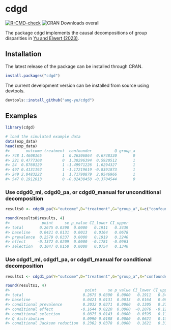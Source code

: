
# cdgd

[![R-CMD-check](https://github.com/ang-yu/cdgd/actions/workflows/R-CMD-check.yaml/badge.svg)](https://github.com/ang-yu/cdgd/actions/workflows/R-CMD-check.yaml)
![CRAN Downloads overall](http://cranlogs.r-pkg.org/badges/grand-total/cdgd)

The package cdgd implements the causal decompositions of group
disparities in [Yu and Elwert (2023)](https://arxiv.org/abs/2306.16591).

## Installation

The latest release of the package can be installed through CRAN.

``` r
install.packages("cdgd")
```

The current development version can be installed from source using
devtools.

``` r
devtools::install_github("ang-yu/cdgd")
```

## Examples

``` r
library(cdgd)  

# load the simulated example data
data(exp_data)
head(exp_data)
#>       outcome treatment  confounder          Q group_a
#> 748 1.4608165         1  0.26306864  0.6748330       0
#> 221 0.4777308         0  1.30296394  0.5920512       1
#> 24  0.8760129         1 -1.49971226  1.6294327       1
#> 497 0.4131192         1 -1.17219619 -0.8391873       1
#> 249 2.0483222         1  1.71790879  2.9546966       1
#> 547 0.1912013         0 -0.02438458 -0.3704544       0
```

### Use cdgd0_ml, cdgd0_pa, or cdgd0_manual for unconditional decomposition

``` r
results0 <- cdgd0_pa(Y="outcome",D="treatment",G="group_a",X=c("confounder","Q"),data=exp_data,alpha=0.05)

round(results0$results, 4)
#>              point     se p_value CI_lower CI_upper
#> total       0.2675 0.0390  0.0000   0.1911   0.3439
#> baseline    0.0421 0.0131  0.0013   0.0164   0.0678
#> prevalence  0.2579 0.0337  0.0000   0.1919   0.3240
#> effect     -0.1372 0.0209  0.0000  -0.1781  -0.0963
#> selection   0.1047 0.0150  0.0000   0.0754   0.1340
```

### Use cdgd1_ml, cdgd1_pa, or cdgd1_manual for conditional decomposition

``` r
results1 <- cdgd1_pa(Y="outcome",D="treatment",G="group_a",X="confounder",Q="Q",data=exp_data,alpha=0.05)

round(results1, 4)
#>                                 point     se p_value CI_lower CI_upper
#> total                          0.2675 0.0390  0.0000   0.1911   0.3439
#> baseline                       0.0421 0.0131  0.0013   0.0164   0.0678
#> conditional prevalence         0.2032 0.0371  0.0000   0.1305   0.2760
#> conditional effect            -0.1644 0.0220  0.0000  -0.2076  -0.1212
#> conditional selection          0.0875 0.0143  0.0000   0.0595   0.1156
#> Q distribution                 0.0990 0.0188  0.0000   0.0621   0.1359
#> conditional Jackson reduction  0.2362 0.0378  0.0000   0.1621   0.3103
```
